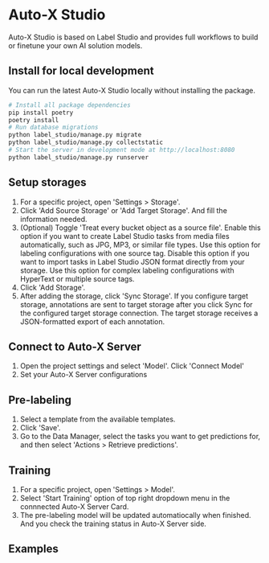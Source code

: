 # Auto-X Studio

Auto-X Studio is based on Label Studio and provides full workflows to build or finetune your own AI solution models.

## Install for local development

You can run the latest Auto-X Studio locally without installing the package. 

```bash
# Install all package dependencies
pip install poetry
poetry install
# Run database migrations
python label_studio/manage.py migrate
python label_studio/manage.py collectstatic
# Start the server in development mode at http://localhost:8080
python label_studio/manage.py runserver
```

## Setup storages

1. For a specific project, open 'Settings > Storage'.
2. Click 'Add Source Storage' or 'Add Target Storage'. And fill the information needed.
3. (Optional) Toggle 'Treat every bucket object as a source file'. Enable this option if you want to create Label Studio tasks from media files automatically, such as JPG, MP3, or similar file types. Use this option for labeling configurations with one source tag. Disable this option if you want to import tasks in Label Studio JSON format directly from your storage. Use this option for complex labeling configurations with HyperText or multiple source tags.
4. Click 'Add Storage'.
5. After adding the storage, click 'Sync Storage'. If you configure target storage, annotations are sent to target storage after you click Sync for the configured target storage connection. The target storage receives a JSON-formatted export of each annotation. 

## Connect to Auto-X Server

1. Open the project settings and select 'Model'. Click 'Connect Model'
2. Set your Auto-X Server configurations

## Pre-labeling

1. Select a template from the available templates.
2. Click 'Save'.
3. Go to the Data Manager, select the tasks you want to get predictions for, and then select 'Actions > Retrieve predictions'.

## Training

1. For a specific project, open 'Settings > Model'.
2. Select 'Start Training' option of top right dropdown menu in the connnected Auto-X Server Card.
3. The pre-labeling model will be updated automatiocally when finished. And you check the training status in Auto-X Server side.

## Examples

